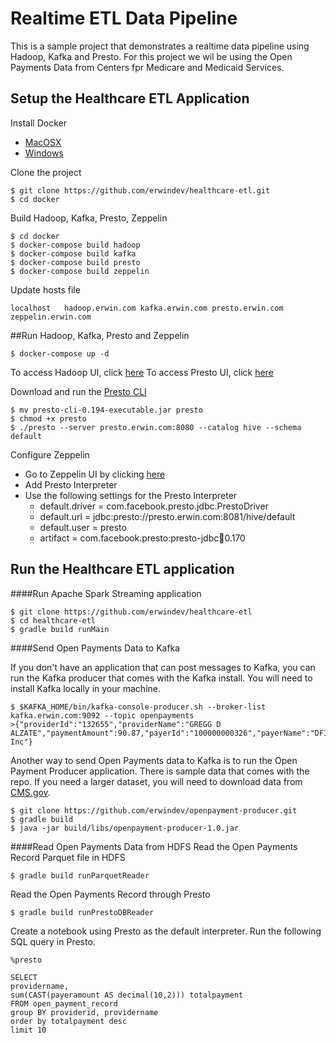 # Realtime ETL Data Pipeline
This is a sample project that demonstrates a realtime data pipeline using Hadoop, Kafka and Presto.  For this project we wil be using the Open Payments Data from Centers fpr Medicare and Medicaid Services.

## Setup the Healthcare ETL Application
Install Docker
* [MacOSX](https://docs.docker.com/docker-for-mac/install/)
* [Windows](https://docs.docker.com/docker-for-windows/install/)

Clone the project
```
$ git clone https://github.com/erwindev/healthcare-etl.git
$ cd docker
``` 

Build Hadoop, Kafka, Presto, Zeppelin
```
$ cd docker
$ docker-compose build hadoop
$ docker-compose build kafka
$ docker-compose build presto
$ docker-compose build zeppelin
```

Update hosts file
```
localhost   hadoop.erwin.com kafka.erwin.com presto.erwin.com zeppelin.erwin.com
```

##Run Hadoop, Kafka, Presto and Zeppelin
```
$ docker-compose up -d
```
To access Hadoop UI, click [here](http://hadoop.erwin.com:50070/dfshealth.html#tab-overview)
To access Presto UI, click [here](http://presto.erwin.com:8080/) 

Download and run the [Presto CLI](https://repo1.maven.org/maven2/com/facebook/presto/presto-cli/0.194/presto-cli-0.194-executable.jar)
```
$ mv presto-cli-0.194-executable.jar presto
$ chmod +x presto
$ ./presto --server presto.erwin.com:8080 --catalog hive --schema default
```

Configure Zeppelin
* Go to Zeppelin UI by clicking [here](http://zeppelin.erwin.com:8082/)
* Add Presto Interpreter
* Use the following settings for the Presto Interpreter
   * default.driver = com.facebook.presto.jdbc.PrestoDriver
   * default.url = jdbc:presto://presto.erwin.com:8081/hive/default
   * default.user = presto
   * artifact = com.facebook.presto:presto-jdbc:jar:0.170

## Run the Healthcare ETL application

####Run Apache Spark Streaming application
```
$ git clone https://github.com/erwindev/healthcare-etl
$ cd healthcare-etl
$ gradle build runMain
```

####Send Open Payments Data to Kafka

If you don't have an application that can post messages to Kafka, you can run the Kafka producer that comes with the Kafka install.  You will need to install Kafka locally in your machine.
```
$ $KAFKA_HOME/bin/kafka-console-producer.sh --broker-list kafka.erwin.com:9092 --topic openpayments
>{"providerId":"132655","providerName":"GREGG D ALZATE","paymentAmount":90.87,"payerId":"100000000326","payerName":"DFINE, Inc"}
```

Another way to send Open Payments data to Kafka is to run the Open Payment Producer application.  There is sample data that comes with the repo.  If you need a larger dataset, you will need to download data from [CMS.gov](https://www.cms.gov/OpenPayments/Explore-the-Data/Dataset-Downloads.html). 
```
$ git clone https://github.com/erwindev/openpayment-producer.git
$ gradle build
$ java -jar build/libs/openpayment-producer-1.0.jar
``` 

####Read Open Payments Data from HDFS
Read the Open Payments Record Parquet file in HDFS
```
$ gradle build runParquetReader
```

Read the Open Payments Record through Presto
```
$ gradle build runPrestoDBReader
```

Create a notebook using Presto as the default interpreter.  Run the following SQL query in Presto.
```
%presto 

SELECT 
providername, 
sum(CAST(payeramount AS decimal(10,2))) totalpayment
FROM open_payment_record 
group BY providerid, providername
order by totalpayment desc
limit 10
```